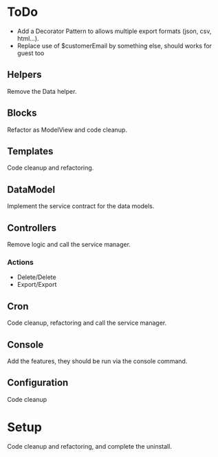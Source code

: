# ToDo

- Add a Decorator Pattern to allows multiple export formats (json, csv, html...).
- Replace use of $customerEmail by something else, should works for guest too

## Helpers

Remove the Data helper.

## Blocks

Refactor as ModelView and code cleanup.

## Templates

Code cleanup and refactoring.

## DataModel

Implement the service contract for the data models.

## Controllers

Remove logic and call the service manager.

### Actions

- Delete/Delete
- Export/Export

## Cron

Code cleanup, refactoring and call the service manager.

## Console

Add the features, they should be run via the console command.

## Configuration

Code cleanup

# Setup

Code cleanup and refactoring, and complete the uninstall.
